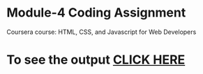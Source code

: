 

# Module-4 Coding Assignment

Coursera course: HTML, CSS, and Javascript for Web Developers

# To see the output [CLICK HERE](https://nevinjreji.github.io/Coursera-HTML-CSS-and-JavaScript-for-Web-Developers/module%204/index%20(1).html)

